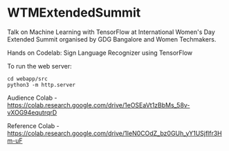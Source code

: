 # WTMExtendedSummit

Talk on Machine Learning with TensorFlow at International Women's Day Extended Summit organised by GDG Bangalore and Women Techmakers.

Hands on Codelab: Sign Language Recognizer using TensorFlow

To run the web server:
```
cd webapp/src
python3 -m http.server
``` 

Audience Colab - https://colab.research.google.com/drive/1eOSEaVt1zBbMs_58v-vXOG94equtrqrD 

Reference Colab - https://colab.research.google.com/drive/1IeN0COdZ_bz0GUh_yY1USjflfr3Hm-uF 

